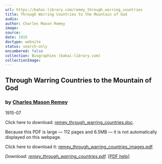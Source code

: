 ```yaml
---
url: https://bahai-library.com/remey_through_warring_countries
title: Through Warring Countries to the Mountain of God
audio: 
author: Charles Mason Remey
image: 
source: 
date: 1915
doctype: website
status: search-only
encumbered: false
collection: Biographies (bahai-library.com)
collectionImage: 
---
```



## Through Warring Countries to the Mountain of God

### by [Charles Mason Remey](https://bahai-library.com/author/Charles+Mason+Remey)

1915-07


Click here to download: [remey\_through\_warring_countries.doc](https://bahai-library.com/docs/r/remey_through_warring_countries.doc).

Because this PDF is large — 112 pages and 6.5MB — it is not automatically displayed on this webpage.

Click here to download it: [remey\_through\_warring\_countries\_images.pdf](https://bahai-library.com/pdf/r/remey_through_warring_countries_images.pdf).

_Download: [remey\_through\_warring_countries.pdf](https://bahai-library.com/pdf/r/remey_through_warring_countries.pdf)._ \[[PDF help](https://bahai-library.com/pdf/)\]